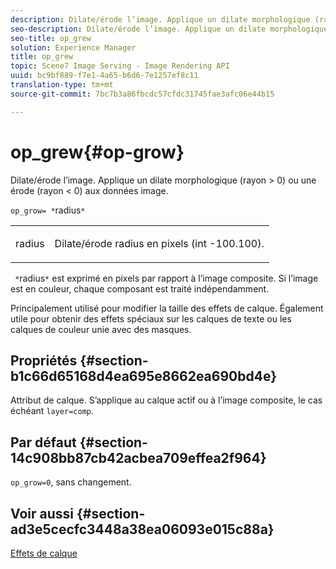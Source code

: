 ```yaml
---
description: Dilate/érode l’image. Applique un dilate morphologique (rayon > 0) ou une érode (rayon < 0) aux données image.
seo-description: Dilate/érode l’image. Applique un dilate morphologique (rayon > 0) ou une érode (rayon < 0) aux données image.
seo-title: op_grew
solution: Experience Manager
title: op_grew
topic: Scene7 Image Serving - Image Rendering API
uuid: bc9bf889-f7e1-4a65-b6d6-7e1257ef8c11
translation-type: tm+mt
source-git-commit: 7bc7b3a86fbcdc57cfdc31745fae3afc06e44b15

---
```



# op_grew{#op-grow}

Dilate/érode l’image. Applique un dilate morphologique (rayon > 0) ou une érode (rayon &lt; 0) aux données image.

`op_grow= *`radius`*`

<table id="simpletable_3BAA4523D29E447FA7A4C9009B3E8344"> 
 <tr class="strow"> 
  <td class="stentry"> <p><span class="codeph"><span class="varname"> radius</span></span> </p> </td> 
  <td class="stentry"> <p>Dilate/érode radius en pixels (int -100.100). </p></td> 
 </tr> 
</table>

` *`radius`*` est exprimé en pixels par rapport à l’image composite. Si l’image est en couleur, chaque composant est traité indépendamment.

Principalement utilisé pour modifier la taille des effets de calque. Également utile pour obtenir des effets spéciaux sur les calques de texte ou les calques de couleur unie avec des masques.

## Propriétés {#section-b1c66d65168d4ea695e8662ea690bd4e}

Attribut de calque. S’applique au calque actif ou à l’image composite, le cas échéant `layer=comp`.

## Par défaut {#section-14c908bb87cb42acbea709effea2f964}

`op_grow=0`, sans changement.

## Voir aussi {#section-ad3e5cecfc3448a38ea06093e015c88a}

[Effets de calque](../../../../../is-api/http-ref/image-serving-api-ref/c-http-protocol-reference/c-syntax-and-features/r-layer-effects.md#reference-82a6b5311b3d4471ad2799adb3b2201c)
